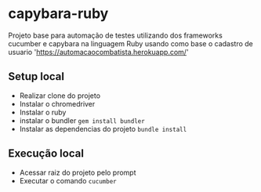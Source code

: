 # capybara-ruby
Projeto base para automação de testes utilizando dos frameworks cucumber e capybara na linguagem Ruby
usando como base o cadastro de usuario 'https://automacaocombatista.herokuapp.com/'


## Setup local
* Realizar clone do projeto
* Instalar o chromedriver
* Instalar o ruby
* instalar o bundler `gem install bundler`
* Instalar as dependencias do projeto `bundle install`

## Execução local
* Acessar raiz do projeto pelo prompt
* Executar o comando `cucumber`
